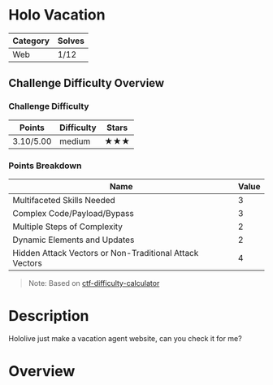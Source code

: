 # Holo Vacation

|Category|Solves|
|--------|------|
|Web|1/12|

## Challenge Difficulty Overview
### Challenge Difficulty
| Points | Difficulty | Stars |
|--------|------------|-------|
| 3.10/5.00 | medium | ★★★ |

### Points Breakdown
| Name | Value |
|------|-------|
| Multifaceted Skills Needed | 3 |
| Complex Code/Payload/Bypass | 3 |
| Multiple Steps of Complexity | 2 |
| Dynamic Elements and Updates | 2 |
| Hidden Attack Vectors or Non-Traditional Attack Vectors | 4 |

> Note: Based on [ctf-difficulty-calculator](https://github.com/dimasma0305/ctf-challenge-difficulty-calculator)


# Description
Hololive just make a vacation agent website, can you check it for me?

# Overview
